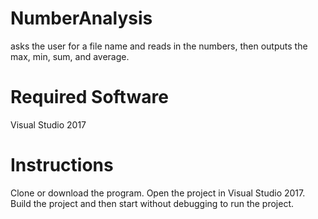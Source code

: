 # NumberAnalysis
asks the user for a file name and reads in the numbers, then outputs the max, min, sum, and average.

# Required Software
Visual Studio 2017

# Instructions
Clone or download the program. Open the project in Visual Studio 2017.
Build the project and then start without debugging to run the project.
